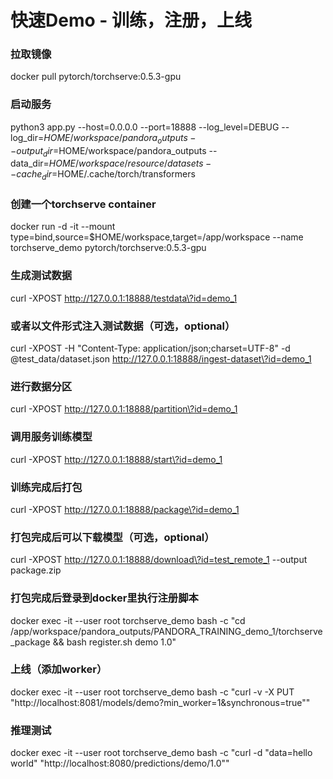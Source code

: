 
# 快速Demo - 训练，注册，上线
### 拉取镜像
docker pull pytorch/torchserve:0.5.3-gpu

### 启动服务
python3 app.py --host=0.0.0.0 --port=18888 --log_level=DEBUG --log_dir=$HOME/workspace/pandora_outputs --output_dir=$HOME/workspace/pandora_outputs --data_dir=$HOME/workspace/resource/datasets --cache_dir=$HOME/.cache/torch/transformers

### 创建一个torchserve container
docker run -d -it --mount type=bind,source=$HOME/workspace,target=/app/workspace --name torchserve_demo pytorch/torchserve:0.5.3-gpu

### 生成测试数据
curl -XPOST http://127.0.0.1:18888/testdata\?id=demo_1

### 或者以文件形式注入测试数据（可选，optional）
curl -XPOST -H "Content-Type: application/json;charset=UTF-8" -d @test_data/dataset.json http://127.0.0.1:18888/ingest-dataset\?id=demo_1

### 进行数据分区
curl -XPOST http://127.0.0.1:18888/partition\?id=demo_1

### 调用服务训练模型
curl -XPOST http://127.0.0.1:18888/start\?id=demo_1

### 训练完成后打包
curl -XPOST http://127.0.0.1:18888/package\?id=demo_1

### 打包完成后可以下载模型（可选，optional）
curl -XPOST http://127.0.0.1:18888/download\?id=test_remote_1 --output package.zip

### 打包完成后登录到docker里执行注册脚本
docker exec -it --user root torchserve_demo bash -c "cd /app/workspace/pandora_outputs/PANDORA_TRAINING_demo_1/torchserve_package && bash register.sh demo 1.0"

### 上线（添加worker）
docker exec -it --user root torchserve_demo bash -c "curl -v -X PUT \"http://localhost:8081/models/demo?min_worker=1&synchronous=true\""

### 推理测试
docker exec -it --user root torchserve_demo bash -c "curl -d \"data=hello world\" \"http://localhost:8080/predictions/demo/1.0\""
